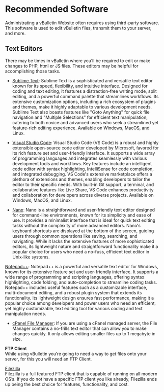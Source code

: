 # Recommended Software  
  
Administrating a vBulletin Website often requires using third-party software. This software is used to edit vBulletin files, transmit them to your server, and more.  
  
## Text Editors

There may be times in vBulletin where you’ll be required to edit or make changes to PHP, html or JS files. These editors may be helpful for accomplishing those tasks. 
  
- [Sublime Text](https://www.sublimetext.com/): Sublime Text is a sophisticated and versatile text editor known for its speed, flexibility, and intuitive interface. Designed for coding and text editing, it features a distraction-free writing mode, split editing, and a powerful command palette that streamlines workflows. Its extensive customization options, including a rich ecosystem of plugins and themes, make it highly adaptable to various development needs. Sublime Text also boasts features like "Goto Anything" for quick file navigation and "Multiple Selections" for efficient text manipulation, catering to both novice and advanced users who seek a streamlined yet feature-rich editing experience. Available on Windows, MacOS, and Linux.

- [Visual Studio Code](https://code.visualstudio.com/): Visual Studio Code (VS Code) is a robust and highly extensible open-source code editor developed by Microsoft, favored for its rich feature set and user-friendly interface. It supports a wide array of programming languages and integrates seamlessly with various development tools and workflows. Key features include an intelligent code editor with syntax highlighting, IntelliSense for code completion, and integrated debugging. VS Code's extensive marketplace offers a plethora of extensions and themes, enabling developers to tailor the editor to their specific needs. With built-in Git support, a terminal, and collaborative features like Live Share, VS Code enhances productivity and collaboration for developers across diverse projects. Available on Windows, MacOS, and Linux.

- [Nano](https://www.nano-editor.org/): Nano is a straightforward and user-friendly text editor designed for command-line environments, known for its simplicity and ease of use. It provides a minimalist interface that is ideal for quick text editing tasks without the complexity of more advanced editors. Nano's keyboard shortcuts are displayed at the bottom of the screen, guiding users through common operations like saving, searching, and navigating. While it lacks the extensive features of more sophisticated editors, its lightweight nature and straightforward functionality make it a popular choice for users who need a no-fuss, efficient text editor in Unix-like systems.
  
[Notepad++](https://notepad-plus-plus.org/): Notepad++ is a powerful and versatile text editor for Windows, known for its extensive feature set and user-friendly interface. It supports a wide range of programming and scripting languages, offering syntax highlighting, code folding, and auto-completion to streamline coding tasks. Notepad++ includes useful features such as a customizable interface, multi-document editing, and a robust plugin system that extends its functionality. Its lightweight design ensures fast performance, making it a popular choice among developers and power users who need an efficient, yet highly customizable, text editing tool for various coding and text manipulation needs.

- [cPanel File Manager](https://docs.cpanel.net/cpanel/files/file-manager/): If you are using a cPanel managed server, the File Manager contains a no-frills text editor that can allow you to make changes quickly. It only allows editing smaller files up to 1 megabyte in size.
  
**FTP Client**  
While using vBulletin you’re going to need a way to get files onto your server, for this you will need an FTP Client.  

[Filezilla](https://filezilla-project.org/)  
Filezilla is a full featured FTP client that is capable of running on all modern OS’s. If you do not have a specific FTP client you like already, Filezilla ends up being the best choice for features, functionality, and cost.
